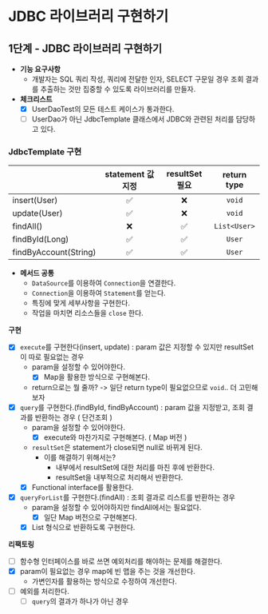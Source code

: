# JDBC 라이브러리 구현하기

## 1단계 - JDBC 라이브러리 구현하기

- **기능 요구사항**
    - 개발자는 SQL 쿼리 작성, 쿼리에 전달한 인자, SELECT 구문일 경우 조회 결과를 추출하는 것만 집중할 수 있도록 라이브러리를 만들자.
- **체크리스트**
    - [x] UserDaoTest의 모든 테스트 케이스가 통과한다.
    - [ ] UserDao가 아닌 JdbcTemplate 클래스에서 JDBC와 관련된 처리를 담당하고 있다.

### JdbcTemplate 구현

|                       | statement 값 지정 | resultSet 필요 | return type  |
|----------------------|:--------------:|:------------:|:------------:|
|      insert(User)     |       ✅        |      ❌       |    `void`    |
|      update(User)     |      ✅      |      ❌      |    `void`     |
|       findAll()       |      ❌     |      ✅       | `List<User>` |
|     findById(Long)    |       ✅     |      ✅       |    `User`    |
| findByAccount(String) |      ✅      |      ✅       |    `User`    |

- **메서드 공통**
    - `DataSource`를 이용하여 `Connection`을 연결한다.
    - `Connection`을 이용하여 `Statement`를 얻는다.
    - 특징에 맞게 세부사항을 구현한다.
    - 작업을 마치면 리소스들을 `close` 한다.

**구현**

- [x] `execute`를 구현한다(insert, update) : param 값은 지정할 수 있지만 resultSet이 따로 필요없는 경우
    - param을 설정할 수 있어야한다.
        - [x] Map을 활용한 방식으로 구현해본다.
    - return으로는 뭘 줄까? -> 일단 return type이 필요없으므로 `void`.. 더 고민해보자
- [x] `query`를 구현한다.(findById, findByAccount) : param 값을 지정받고, 조회 결과를 반환하는 경우 ( 단건조회 )
    - param을 설정할 수 있어야한다.
        - [x] execute와 마찬가지로 구현해본다. ( Map 버전 )
    - `resultSet`은 statement가 close되면 null로 바뀌게 된다.
        - 이를 해결하기 위해서는?
            - 내부에서 resultSet에 대한 처리를 마친 후에 반환한다.
            - resultSet을 내부적으로 처리해서 반환한다.
    - [x] Functional interface를 활용한다.
- [x] `queryForList`를 구현한다.(findAll) : 조회 결과로 리스트를 반환하는 경우
    - param을 설정할 수 있어야하지만 findAll에서는 필요없다.
        - [x] 일단 Map 버전으로 구현해본다.
    - [x] List 형식으로 반환하도록 구현한다.

**리팩토링**

- [ ] 함수형 인터페이스를 바로 쓰면 예외처리를 해야하는 문제를 해결한다.
- [x] param이 필요없는 경우 map에 빈 맵을 주는 것을 개선한다.
    - 가변인자를 활용하는 방식으로 수정하여 개선한다.
- [ ] 예외를 처리한다.
    - [ ] `query`의 결과가 하나가 아닌 경우 
